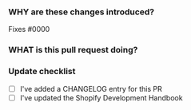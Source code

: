 <!--
  ☝️How to write a good PR title:
  - Prefix it with [Feature] (if applicable)
  - Start with a verb, for example: Add, Delete, Improve, Fix…
  - Give as much context as necessary and as little as possible
  - Use a draft PR while it’s a work in progress
-->

### WHY are these changes introduced?

Fixes #0000 <!-- link to issue if one exists -->

<!--
  Context about the problem that’s being addressed.
-->

### WHAT is this pull request doing?

<!--
  Summary of the changes committed.
  Before / after screenshots appreciated for UI changes.
-->

### Update checklist
<!--
  Ideally, CHANGELOG entries should be in the format
  `* [#PR](PR URL): Message`. You should consider adding your PR
  and then making the CHANGELOG update once you know the PR number.
-->
- [ ] I've added a CHANGELOG entry for this PR
- [ ] I've updated the Shopify Development Handbook
